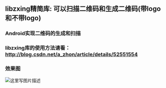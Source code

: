 ## libzxing精简库: 可以扫描二维码和生成二维码(带logo和不带logo)
### Android实现二维码的生成和扫描
### libzxing库的使用方法请看：http://blog.csdn.net/a_zhon/article/details/52551554
### 效果图
![这里写图片描述](http://img.blog.csdn.net/20160915230333628)
